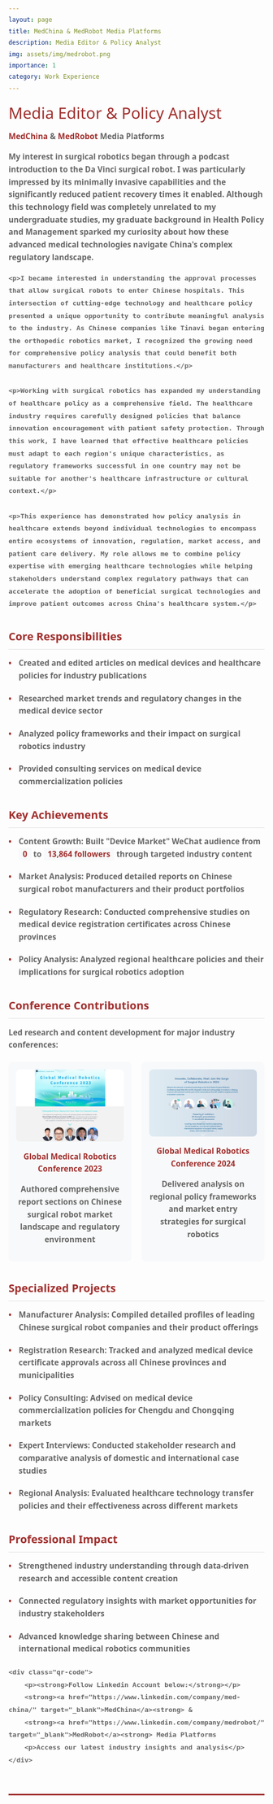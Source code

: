 ```yaml
---
layout: page
title: MedChina & MedRobot Media Platforms
description: Media Editor & Policy Analyst
img: assets/img/medrobot.png
importance: 1
category: Work Experience
---
```


<style>
body {
    font-family: 'Segoe UI', Tahoma, Geneva, Verdana, sans-serif;
    line-height: 1.6;
    color: #333;
}

.header {
    border-bottom: 3px solid #A0302E;
    padding-bottom: 20px;
    margin-bottom: 30px;
}

.header h1 {
    color: #A0302E;
    margin: 0 0 10px 0;
    font-size: 2.2em;
    font-weight: 300;
}

.header .company-info {
    font-size: 1.1em;
    color: #666;
    margin-bottom: 10px;
}

.header .company-info a {
    color: #A0302E;
    text-decoration: none;
}

.header .company-info a:hover {
    text-decoration: underline;
}

.section {
    margin-bottom: 35px;
}

.section h2 {
    color: #A0302E;
    font-size: 1.4em;
    margin-bottom: 15px;
    padding-bottom: 8px;
    border-bottom: 1px solid #e0e0e0;
}

.achievement {
    margin-bottom: 20px;
    padding-left: 20px;
    position: relative;
}

.achievement::before {
    content: "•";
    color: #A0302E;
    position: absolute;
    left: 0;
    top: 0;
}

.metric {
    background-color: #f8f9fa;
    padding: 2px 8px;
    border-radius: 4px;
    font-weight: 600;
    color: #A0302E;
}

.conferences {
    display: flex;
    gap: 20px;
    margin-top: 20px;
    flex-wrap: wrap;
}

.conference-item {
    flex: 1;
    min-width: 200px;
    background-color: #f8f9fa;
    padding: 15px;
    border-radius: 8px;
    text-align: center;
}

.conference-item h4 {
    margin: 0 0 10px 0;
    color: #A0302E;
}

.qr-code {
    margin-top: 15px;
}

.qr-code img {
    width: 80px;
    height: 80px;
    border-radius: 4px;
}

.qr-code p {
    margin: 8px 0 0 0;
    font-size: 0.9em;
    color: #666;
}

@media (max-width: 600px) {
    .conferences {
        flex-direction: column;
    }
    
    .header h1 {
        font-size: 1.8em;
    }
}
</style>

<div class="header">
    <h1>Media Editor & Policy Analyst</h1>
    <div class="company-info">
        <strong><a href="https://www.medchina.tech/" target="_blank">MedChina</a><strong> & 
        <strong><a href="https://www.medrobot.tech/" target="_blank">MedRobot</a><strong> Media Platforms


<div class="section">
    <p>My interest in surgical robotics began through a podcast introduction to the Da Vinci surgical robot. I was particularly impressed by its minimally invasive capabilities and the significantly reduced patient recovery times it enabled. Although this technology field was completely unrelated to my undergraduate studies, my graduate background in Health Policy and Management sparked my curiosity about how these advanced medical technologies navigate China's complex regulatory landscape.</p>

    <p>I became interested in understanding the approval processes that allow surgical robots to enter Chinese hospitals. This intersection of cutting-edge technology and healthcare policy presented a unique opportunity to contribute meaningful analysis to the industry. As Chinese companies like Tinavi began entering the orthopedic robotics market, I recognized the growing need for comprehensive policy analysis that could benefit both manufacturers and healthcare institutions.</p>

    <p>Working with surgical robotics has expanded my understanding of healthcare policy as a comprehensive field. The healthcare industry requires carefully designed policies that balance innovation encouragement with patient safety protection. Through this work, I have learned that effective healthcare policies must adapt to each region's unique characteristics, as regulatory frameworks successful in one country may not be suitable for another's healthcare infrastructure or cultural context.</p>

    <p>This experience has demonstrated how policy analysis in healthcare extends beyond individual technologies to encompass entire ecosystems of innovation, regulation, market access, and patient care delivery. My role allows me to combine policy expertise with emerging healthcare technologies while helping stakeholders understand complex regulatory pathways that can accelerate the adoption of beneficial surgical technologies and improve patient outcomes across China's healthcare system.</p>
</div>

<div class="section">
    <h2>Core Responsibilities</h2>
    <div class="achievement">
        Created and edited articles on medical devices and healthcare policies for industry publications
    </div>
    <div class="achievement">
        Researched market trends and regulatory changes in the medical device sector
    </div>
    <div class="achievement">
        Analyzed policy frameworks and their impact on surgical robotics industry
    </div>
    <div class="achievement">
        Provided consulting services on medical device commercialization policies
    </div>
</div>

<div class="section">
    <h2>Key Achievements</h2>
    <div class="achievement">
        <strong>Content Growth:</strong> Built "Device Market" WeChat audience from 
        <span class="metric">0</span> to <span class="metric">13,864 followers</span> through targeted industry content
    </div>
    <div class="achievement">
        <strong>Market Analysis:</strong> Produced detailed reports on Chinese surgical robot manufacturers and their product portfolios
    </div>
    <div class="achievement">
        <strong>Regulatory Research:</strong> Conducted comprehensive studies on medical device registration certificates across Chinese provinces
    </div>
    <div class="achievement">
        <strong>Policy Analysis:</strong> Analyzed regional healthcare policies and their implications for surgical robotics adoption
    </div>
</div>

<div class="section">
    <h2>Conference Contributions</h2>
    <p>Led research and content development for major industry conferences:</p>
    <div class="conferences">
        <div class="conference-item">
            <img src="assets/img/Med1.png" alt="Global Medical Robotics Conference 2023" style="width: 100%; max-width: 300px; height: auto; border-radius: 8px; margin-bottom: 10px;">
            <h4>Global Medical Robotics Conference 2023</h4>
            <p>Authored comprehensive report sections on Chinese surgical robot market landscape and regulatory environment</p>
        </div>
        <div class="conference-item">
            <img src="assets/img/Med2.png" alt="Global Medical Robotics Conference 2024" style="width: 100%; max-width: 300px; height: auto; border-radius: 8px; margin-bottom: 10px;">
            <h4>Global Medical Robotics Conference 2024</h4>
            <p>Delivered analysis on regional policy frameworks and market entry strategies for surgical robotics</p>
        </div>
    </div>
</div>

<div class="section">
    <h2>Specialized Projects</h2>
    <div class="achievement">
        <strong>Manufacturer Analysis:</strong> Compiled detailed profiles of leading Chinese surgical robot companies and their product offerings
    </div>
    <div class="achievement">
        <strong>Registration Research:</strong> Tracked and analyzed medical device certificate approvals across all Chinese provinces and municipalities
    </div>
    <div class="achievement">
        <strong>Policy Consulting:</strong> Advised on medical device commercialization policies for Chengdu and Chongqing markets
    </div>
    <div class="achievement">
        <strong>Expert Interviews:</strong> Conducted stakeholder research and comparative analysis of domestic and international case studies
    </div>
    <div class="achievement">
        <strong>Regional Analysis:</strong> Evaluated healthcare technology transfer policies and their effectiveness across different markets
    </div>
</div>

<div class="section">
    <h2>Professional Impact</h2>
    <div class="achievement">
        Strengthened industry understanding through data-driven research and accessible content creation
    </div>
    <div class="achievement">
        Connected regulatory insights with market opportunities for industry stakeholders
    </div>
    <div class="achievement">
        Advanced knowledge sharing between Chinese and international medical robotics communities
    </div>
    
    <div class="qr-code">
        <p><strong>Follow Linkedin Account below:</strong></p>
        <strong><a href="https://www.linkedin.com/company/med-china/" target="_blank">MedChina</a><strong> & 
        <strong><a href="https://www.linkedin.com/company/medrobot/" target="_blank">MedRobot</a><strong> Media Platforms
        <p>Access our latest industry insights and analysis</p>
    </div>
</div>
